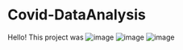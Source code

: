 # Covid-DataAnalysis
Hello! This project was 
![image](https://user-images.githubusercontent.com/53337532/213139738-ea3add67-922d-4a67-ac81-fda849e084c3.png)
![image](https://user-images.githubusercontent.com/53337532/213139825-57410a44-29bd-4361-b40a-b6d00a4acb0d.png)
![image](https://user-images.githubusercontent.com/53337532/213139931-cd23bd69-e6b3-4ee9-9b85-dded177239e5.png)
